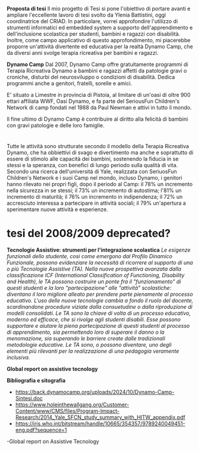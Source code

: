 **Proposta di tesi**
Il mio progetto di Tesi si pone l'obiettivo di portare avanti e ampliare l'eccellente lavoro di tesi svolto da Ylenia Battistini, oggi coordinatrice del CRIAD.
In particolare, vorrei approfondire l'utilizzo di strumenti informatici ed embedded system a supporto dell'apprendimento e dell'inclusione scolastica per studenti, bambini e ragazzi con disabilità.
Inoltre, come campo applicativo di questo approfondimento, mi piacerebbe proporre un'attività divertente ed educativa per la realtà Dynamo Camp, che da diversi anni svolge terapia ricreativa per bambini e ragazzi.

**Dynamo Camp**
Dal 2007, Dynamo Camp offre gratuitamente programmi di Terapia Ricreativa Dynamo a bambini e ragazzi affetti da patologie gravi o croniche, disturbi del neurosviluppo o condizioni di disabilità.
Dedica programmi anche a genitori, fratelli, sorelle e amici. 

E' situato a Limestre in provincia di Pistoia, al limitare di un'oasi di oltre 900 ettari affiliata WWF, Oasi Dynamo, e fa parte del SeriousFun Children's Network di camp fondati nel 1988 da Paul Newman e attivi in tutto il mondo.

Il fine ultimo di Dynamo Camp è contribuire al diritto alla felicità di bambini con gravi patologie e delle loro famiglie.

#
Tutte le attività sono strutturate secondo il modello della Terapia Ricreativa Dynamo, che ha obbiettivi di svago e divertimento ma anche e soprattutto di essere di stimolo alle capacità dei bambini, sostenendo la fiducia in se stessi e la speranza, con benefici di lungo periodo sulla qualità di vita.
Secondo una ricerca dell'università di Yale, realizzata con SeriuosFun Children's Network e i suoi Camp nel mondo, incluso Dynamo, i genitori hanno rilevato nei propri figli, dopo il periodo al Camp: il 78% un incremento nella sicurezza in se stessi; il 73% un incremento di autostima; l'81% un incremento di maturità; il 76% un incremento in indipendenza; il 72% un accresciuto interessa a partecipare in attività sociali; il 79% un'apertura a sperimentare nuove attività e esperienze.

# tesi del 2008/2009 deprecated?
**Tecnologie Assistive: strumenti per l'integrazione scolastica**
*Le esigenze funzionali dello studente, cosi come emergono dal Profilo Dinamico Funzionale, possono evidenziare la necessità di ricorrere al supporto di una o più Tecnologie Assistive (TA). Nella nuove prospettiva avanzata dalla classificazione ICF (International Classification of Functioning, Disability and Health), le TA possono costruire un ponte fra il "funzionamento" di questi studenti e la loro "partecipazione" alle "attività" scolastiche: diventano il loro migliore alleato per prendere parte pienamente al processo educativo. L'uso delle nuove tecnologie cambia a fondo il ruolo del docente, scardinandone procedure viziate dalla consuetudine o dalla riproduzione di modelli consolidati. Le TA sono la chiave di volta di un processo educativo, moderno ed efficace, che si rivolge agli studenti disabili. Esse possono supportare e aiutare la piena partecipazione di questi studenti al processo di apprendimento, sia permettendo loro di superare il danno o la menomazione, sia superando le barriere create dalle tradizionali metodologie educative. Le TA sono, o possono diventare, uno degli elementi più rilevanti per la realizzazione di una pedagogia veramente inclusiva.*


**Global report on assistive tecnology**


































**Bibliografia e sitografia**
- https://back.dynamocamp.org/uploads/2024/10/Dynamo-Camp-Sintesi.doc
- https://www.holeinthewallgang.org/Customer-Content/www/CMS/files/Program-Impact-Research/2014_Yale_SFCN_study_summary_with_HITW_appendix.pdf
- https://iris.who.int/bitstream/handle/10665/354357/9789240049451-eng.pdf?sequence=1

-Global report on Assistive Tecnology



